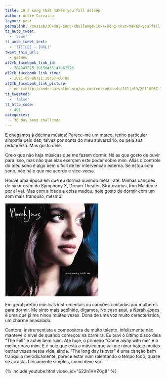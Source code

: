 ```yaml
---
title: 10 a song that makes you fall asleep
author: André Carvalho
layout: post
permalink: /musica/30-day-song-challenge/10-a-song-that-makes-you-fall-asleep/
tt_auto_tweet:
  - 'true'
tt_auto_tweet_text:
  - '[TITLE] - [URL]'
tweet_this_url:
  - getnew
al2fb_facebook_link_id:
  - 787847575_10150435147067576
al2fb_facebook_link_time:
  - 2011-09-08T11:30:07+00:00
al2fb_facebook_link_picture:
  - post=http://andrecarvalho.org/wp-content/uploads/2011/09/20110907-100908.jpg
tt_tweeted:
  - 'false'
tt_http_code:
  - 401
categories:
  - 30 day song challenge
---
```


E chegamos à décima música! Parece-me um marco, tenho particular simpatia pelo dez, talvez por conta do meu aniversário, ou pela sua redondeza. Mas gosto dele.

Creio que não haja músicas que me fazem dormir. Há as que gosto de ouvir para isso, mas não que elas exerçam este poder sobre mim. Aliás o controle do meu sono é algo bem difícil de ter intervenção externa. Se estou com sono, não há o que me acorde e vice-versa.

Houve uma época em que eu dormia ouvindo metal, até. Minhas canções de ninar eram do Symphony X, Dream Theater, Stratovarius, Iron Maiden e por aí vai. Mas com a idade a coisa mudou, hoje gosto de dormir com um som mais tranquilo, mesmo.

![20110907-100908.jpg](/wp-content/uploads/2011/09/20110907-100908.jpg)

Em geral prefiro músicas instrumentais ou canções cantadas por mulheres para dormir. Me sinto mais acolhido, digamos. No caso aqui, a [Norah Jones](http://www.norahjones.com) é uma que já me ninou muitas vezes. Dona de uma voz muito característica, um charme anasalado.

Cantora, instrumentista e compositora de muito talento, infelizmente não manteve o nível de quando começou na carreira. Eu ouvi o último disco dela "The Fall" e achei bem ruim. Até hoje, o primeiro "Come away with me" é o melhor para mim. E é nele que está a música que vai me ninar hoje e muitas outras vezes nessa vida, ainda. "The long day is over" é uma canção bem tranquila melodicamente, parece estar num ralentando o tempo todo, quase se arrasta. Liricamente simples, como deve ser.

{% include youtube.html video_id="S22n1VVZ6g8" %}

